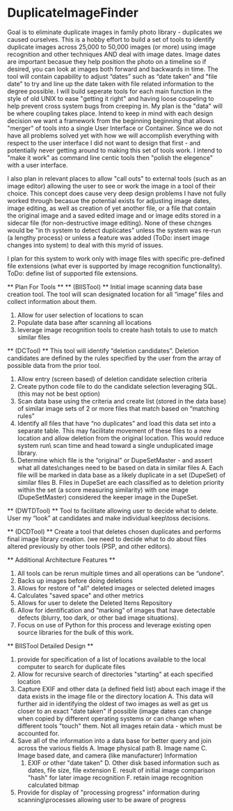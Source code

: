 # DuplicateImageFinder
Goal is to eliminate duplicate images in family photo library - duplicates we caused ourselves.  This is a hobby effort to build a set of tools to identify duplicate images across 25,000 to 50,000 images (or more) using image recognition and other techniques AND deal with image dates.  Image dates are important becasue they help position the photo on a timeline so if desired, you can look at images both forward and backwards in time.  The tool will contain capability to adjust “dates” such as “date taken” and "file date" to try and line up the date taken with file related information to the degree possible.  I will build seperate tools for each main function in the style of old UNIX to ease "getting it right" and having loose coupeling to help prevent cross system bugs from creeping in. My plan is the "data" will be where coupling takes place.  Intend to keep in mind with each design decision we want a framework from the beginning beginning that allows "merger" of tools into a single User Interface or Container.  Since we do not have all problems solved yet with how we will accomplish everything with respect to the user interface I did not want to design that first - and potentially never getting around to making this set of tools work.  I intend to "make it work" as command line centic tools then "polish the elegence" with a user interface.

I also plan in relevant places to allow "call outs" to external tools (such as an image editor) allowing the user to see or work the image in a tool of their choice.  This concept does cause very deep design problems I have not fully worked through becasue the potential exists for adjusting image dates, image editing, as well as creation of yet another file, or a file that contain the original image and a saved edited image and or image edits stored in a sidecar file (for non-destructive image editing).  None of these chznges would be "in th system to detect duplicates" unless the system was re-run (a lengthy process) or unless a feature was added (ToDo: insert image changes into system) to deal with this myrid of issues.

I plan for this system to work only with image files with specific pre-defined file extensions (what ever is supported by image recognition functionality).  ToDo: define list of supported file extensions.

** Plan For Tools **
** (BIISTool) **
Initial image scanning data base creation tool.  The tool will scan designated location for all “image” files and collect information about them.
  1. Allow for user selection of locations to scan
  2. Populate data base after scanning all locations
  3. leverage image recognition tools to create hash totals to use to match similar files

** (DCTool) **
This tool will identify “deletion candidates”.  Deletion candidates are defined by the rules specified by the user from the array of possible data from the prior tool.  
  1. Allow entry (screen based) of deletion candidate selection criteria 
  2. Create python code file to do the candidate selection leveraging SQL. (this may not be best option)
  3. Scan data base using the criteria and create list (stored in the data base) of similar image sets of 2 or more files that match based on “matching rules”
  4. Identify all files that have “no duplicates” and load this data set into a separate table.  This may facilitate movement of these files to a new location and allow deletion from the original location.  This would reduce system run\ scan time and head toward a single unduplicated image library.
  5. Determine which file is the “original” or DupeSetMaster - and assert what all dates\changes need to be based on data in similar files
	  A. Each file will be marked in data base as a likely duplicate in a set (DupeSet) of similar files
	  B. Files in DupeSet are each classified as to deletion priority within the set (a score measuring similarity) with one image      
    (DupeSetMaster) considered the keeper image in the DupeSet.

** (DWTDTool)  **
Tool to facilitate allowing user to decide what to delete. User my “look” at candidates and make individual keep\toss decisions. 

** (DCDTool)  **
Create a tool that deletes chosen duplicates and performs final image library creation. (we need to decide what to do about files altered previously by other tools (PSP, and other editors).

** Additional Architecture Features **
1. All tools can be rerun multiple times and all operations can be “undone”.
2. Backs up images before doing deletions
3. Allows for restore of "all" deleted images or selected deleted images
4. Calculates "saved space" and other metrics  
5. Allows for user to delete the Deleted Items Repository
6. Allow for identification and “marking” of images that have detectable defects (blurry, too dark, or other bad image situations). 
7. Focus on use of Python for this process and leverage existing open source libraries for the bulk of this work.

** BIISTool Detailed Design **
1. provide for specification of a list of locations available to the local computer to search for duplicate files
2. Allow for recursive search of directories "starting" at each specified location
3. Capture EXIF and other data (a defined field list) about each image if the data exists in the image file or the directory location
  	A. This data will further aid in identifying the oldest of two images as well as get us closer to an exact "date taken" if possible (image dates can change when copied by different operating systems or can change when different tools "touch" them.  Not all images retain data - which must be accounted for.
4. Save all of the information into a data base for better query and join across the various fields
  A. Image physical path
  B. Image name
  C. Image based date, and camera (like manufacturer) Information
    1. EXIF or other "date taken"
  D. Other disk based information such as dates, file size, file extension
  E. result of initial image comparison "hash" for later image recognition
  F. retain image recognition calculated bitmap
5. Provide for display of "processing progress" information during scanning\processes allowing user to be aware of progress
